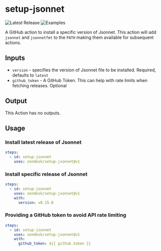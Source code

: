 # setup-jsonnet

![Latest Release](https://img.shields.io/github/v/release/zendesk/setup-jsonnet?label=Latest%20Release)
![Examples](https://github.com/zendesk/setup-jsonnet/workflows/test/badge.svg?branch=master)

A GitHub action to install a specific version of Jsonnet. This action will add
`jsonnet` and `jsonnetfmt` to the `PATH` making them available for subsequent
actions.

## Inputs

* `version` - specifies the version of Jsonnet file to be installed. Required, 
defaults to `latest`
* `github_token` -  A GitHub Token. This can help with rate limits when 
fetching releases. Optional

## Output

This Action has no outputs.

## Usage

### Install latest release of Jsonnet

```yaml
steps:
  - id: setup-jsonnet
    uses: zendesk/setup-jsonnet@v1
```

### Install specific release of Jsonnet

```yaml
steps:
  - id: setup-jsonnet
    uses: zendesk/setup-jsonnet@v1
    with:
      version: v0.15.0
```

### Providing a GitHub token to avoid API rate limiting

```yaml
steps:
  - id: setup-jsonnet
    uses: zendesk/setup-jsonnet@v1
    with:
      github_token: ${{ github.token }}
```
